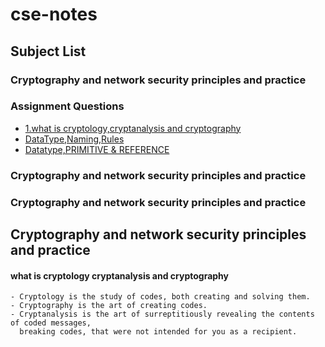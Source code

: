 # cse-notes

## Subject List

<!-- toc -->
### Cryptography and network security principles and practice

### Assignment Questions
 * [1.what is cryptology,cryptanalysis and cryptography](#what-is-cryptology-cryptanalysis-and-cryptography)
 * [DataType,Naming,Rules](#DataType-Naming-Rules)
 * [Datatype,PRIMITIVE & REFERENCE](#Datatype-PRIMITIVE-REFERENCE)


### Cryptography and network security principles and practice
### Cryptography and network security principles and practice

<!-- tocstop -->

## Cryptography and network security principles and practice
#### what is cryptology cryptanalysis and cryptography
```
- Cryptology is the study of codes, both creating and solving them.
- Cryptography is the art of creating codes.
- Cryptanalysis is the art of surreptitiously revealing the contents of coded messages, 
  breaking codes, that were not intended for you as a recipient.
```
